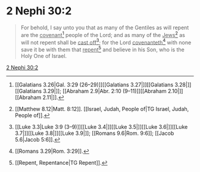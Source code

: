 # 2 Nephi 30:2

> For behold, I say unto you that as many of the Gentiles as will repent are the <u>covenant</u>[^a] people of the Lord; and as many of the <u>Jews</u>[^b] as will not repent shall be <u>cast off</u>[^c]; for the Lord <u>covenanteth</u>[^d] with none save it be with them that <u>repent</u>[^e] and believe in his Son, who is the Holy One of Israel.

[2 Nephi 30:2](https://www.churchofjesuschrist.org/study/scriptures/bofm/2-ne/30?lang=eng&id=p2#p2)


[^a]: [[Galatians 3.26|Gal. 3:29 (26–29)]][[Galatians 3.27|]][[Galatians 3.28|]][[Galatians 3.29|]]; [[Abraham 2.9|Abr. 2:10 (9–11)]][[Abraham 2.10|]][[Abraham 2.11|]].  
[^b]: [[Matthew 8.12|Matt. 8:12]]. [[Israel, Judah, People of|TG Israel, Judah, People of]].  
[^c]: [[Luke 3.3|Luke 3:9 (3–9)]][[Luke 3.4|]][[Luke 3.5|]][[Luke 3.6|]][[Luke 3.7|]][[Luke 3.8|]][[Luke 3.9|]]; [[Romans 9.6|Rom. 9:6]]; [[Jacob 5.6|Jacob 5:6]].  
[^d]: [[Romans 3.29|Rom. 3:29]].  
[^e]: [[Repent, Repentance|TG Repent]].  
